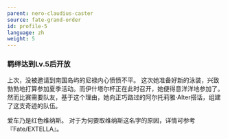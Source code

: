```yaml
---
parent: nero-claudius-caster
source: fate-grand-order
id: profile-5
language: zh
weight: 5
---
```


### 羁绊达到Lv.5后开放

上次，没被邀请到南国岛屿的尼禄内心愤愤不平。
这次她准备好新的泳装，兴致勃勃地打算参加夏季活动。而伊什塔尔杯正在此时召开，她便得意洋洋地参加了。
然而比赛需要队友，基于这个理由，她向正巧路过的阿尔托莉雅·Alter搭话，组建了这支奇迹的队伍。

爱车乃是红色维纳斯。
对于为何要取维纳斯这名字的原因，详情可参考『Fate/EXTELLA』。
